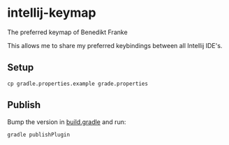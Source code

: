 # intellij-keymap

The preferred keymap of Benedikt Franke

This allows me to share my preferred keybindings between all Intellij IDE's.

## Setup

    cp gradle.properties.example grade.properties

## Publish

Bump the version in [build.gradle](build.gradle) and run:

    gradle publishPlugin

